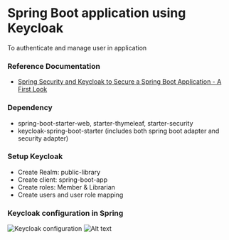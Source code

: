 # Spring Boot application using Keycloak 
To authenticate and manage user in application

### Reference Documentation
* [Spring Security and Keycloak to Secure a Spring Boot Application - A First Look](https://www.thomasvitale.com/spring-security-keycloak/)

### Dependency
* spring-boot-starter-web, starter-thymeleaf, starter-security
* keycloak-spring-boot-starter (includes both spring boot adapter and security adapter)

### Setup Keycloak
* Create Realm: public-library
* Create client: spring-boot-app
* Create roles: Member & Librarian
* Create users and user role mapping

### Keycloak configuration in Spring  
![Keycloak configuration](resources/static/images/keycloak_configuration.png)
![Alt text](/home/tungdaigia/Desktop/sda2/grad-keycloak/src/main/resources/static/images/keycloak_configuration.png)

